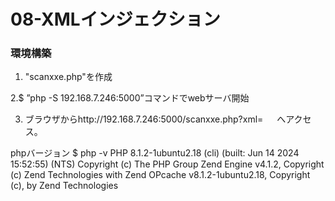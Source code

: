 # 08-XMLインジェクション

### 環境構築
1. "scanxxe.php"を作成
   
2.$ ”php -S 192.168.7.246:5000”コマンドでwebサーバ開始

3. ブラウザからhttp://192.168.7.246:5000/scanxxe.php?xml=   　
へアクセス。


phpバージョン
$ php -v
PHP 8.1.2-1ubuntu2.18 (cli) (built: Jun 14 2024 15:52:55) (NTS)
Copyright (c) The PHP Group
Zend Engine v4.1.2, Copyright (c) Zend Technologies
    with Zend OPcache v8.1.2-1ubuntu2.18, Copyright (c), by Zend Technologies
